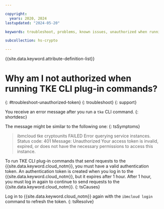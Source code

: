 ```yaml
---

copyright:
  years: 2020, 2024
lastupdated: "2024-05-20"

keywords: troubleshoot, problems, known issues, unauthorized when running TKE CLI plug-in commands

subcollection: hs-crypto

---
```


{{site.data.keyword.attribute-definition-list}}




# Why am I not authorized when running TKE CLI plug-in commands?
{: #troubleshoot-unauthorized-token}
{: troubleshoot}
{: support}

You receive an error message after you run a `tke` CLI command.
{: shortdesc}

The message might be similar to the following one:
{: tsSymptoms}

> ibmcloud tke cryptounits
> FAILED
> Error querying service instances.
> Status code: 401
> Message: Unauthorized
> Your access token is invalid, expired, or does not have the necessary permissions to access this instance.

To run TKE CLI plug-in commands that send requests to the {{site.data.keyword.cloud_notm}}, you must have a valid authentication token. An authentication token is created when you log in to the {{site.data.keyword.cloud_notm}}, but it expires after 1 hour. After 1 hour, you must log in again to continue to send requests to the {{site.data.keyword.cloud_notm}}.
{: tsCauses}

Log in to {{site.data.keyword.cloud_notm}} again with the `ibmcloud login` command to refresh the token.
{: tsResolve}
